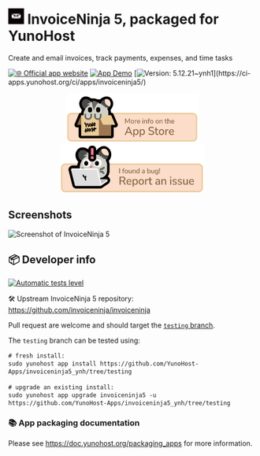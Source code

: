 <!--
N.B.: This README was automatically generated by <https://github.com/YunoHost/apps_tools/blob/main/readme_generator>
It shall NOT be edited by hand.
-->

<h1>
  <img src="https://raw.githubusercontent.com/YunoHost/apps/main/logos/invoiceninja5.png" width="32px" alt="Logo of InvoiceNinja 5">
  InvoiceNinja 5, packaged for YunoHost
</h1>

Create and email invoices, track payments, expenses, and time tasks

[![🌐 Official app website](https://img.shields.io/badge/Official_app_website-darkgreen?style=for-the-badge)](https://invoiceninja.org)
[![App Demo](https://img.shields.io/badge/App_Demo-blue?style=for-the-badge)](https://react.invoicing.co/demo)
[![Version: 5.12.21~ynh1](https://img.shields.io/badge/Version-5.12.21~ynh1-rgb(18,138,11)?style=for-the-badge)](https://ci-apps.yunohost.org/ci/apps/invoiceninja5/)

<div align="center">
<a href="https://apps.yunohost.org/app/invoiceninja5"><img height="100px" src="https://github.com/YunoHost/yunohost-artwork/raw/refs/heads/main/badges/neopossum-badges/badge_more_info_on_the_appstore.svg"/></a>
<a href="https://github.com/YunoHost-Apps/invoiceninja5_ynh/issues"><img height="100px" src="https://github.com/YunoHost/yunohost-artwork/raw/refs/heads/main/badges/neopossum-badges/badge_report_an_issue.svg"/></a>
</div>


## Screenshots
![Screenshot of InvoiceNinja 5](./doc/screenshots/Create-Invoices-in-Seconds.png)

## 📦 Developer info

[![Automatic tests level](https://apps.yunohost.org/badge/cilevel/invoiceninja5)](https://ci-apps.yunohost.org/ci/apps/invoiceninja5/)

🛠️ Upstream InvoiceNinja 5 repository: <https://github.com/invoiceninja/invoiceninja>

Pull request are welcome and should target the [`testing` branch](https://github.com/YunoHost-Apps/invoiceninja5_ynh/tree/testing).

The `testing` branch can be tested using:
```
# fresh install:
sudo yunohost app install https://github.com/YunoHost-Apps/invoiceninja5_ynh/tree/testing

# upgrade an existing install:
sudo yunohost app upgrade invoiceninja5 -u https://github.com/YunoHost-Apps/invoiceninja5_ynh/tree/testing
```

### 📚 App packaging documentation

Please see <https://doc.yunohost.org/packaging_apps> for more information.